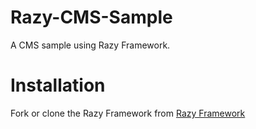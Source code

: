 # Razy-CMS-Sample
A CMS sample using Razy Framework.
# Installation
Fork or clone the Razy Framework from [Razy Framework]

[Razy Framework]: https://github.com/RayFungHK/Razy
